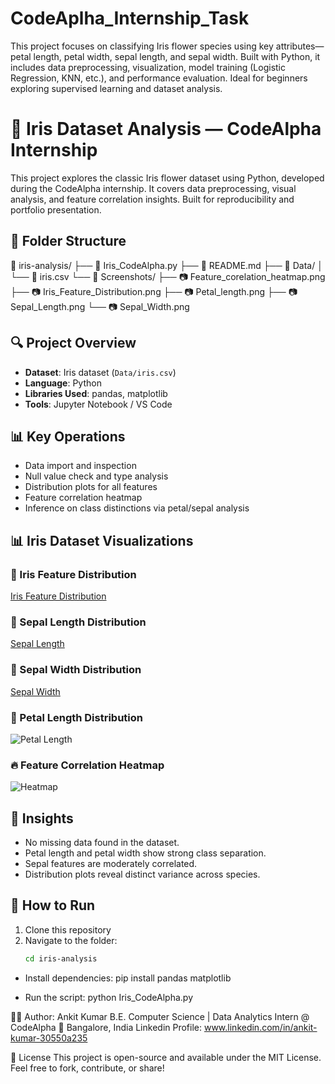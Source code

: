 # CodeAplha_Internship_Task
This project focuses on classifying Iris flower species using key attributes—petal length, petal width, sepal length, and sepal width. Built with Python, it includes data preprocessing, visualization, model training (Logistic Regression, KNN, etc.), and performance evaluation. Ideal for beginners exploring supervised learning and dataset analysis.

# 🌸 Iris Dataset Analysis — CodeAlpha Internship

This project explores the classic Iris flower dataset using Python, developed during the CodeAlpha internship. It covers data preprocessing, visual analysis, and feature correlation insights. Built for reproducibility and portfolio presentation.

## 📁 Folder Structure
📂 iris-analysis/
├── 📄 Iris_CodeAlpha.py
├── 📄 README.md
├── 📁 Data/
│   └── 📄 iris.csv
└── 📁 Screenshots/
    ├── 📷 Feature_corelation_heatmap.png
    ├── 📷 Iris_Feature_Distribution.png
    ├── 📷 Petal_length.png
    ├── 📷 Sepal_Length.png
    └── 📷 Sepal_Width.png


## 🔍 Project Overview

- **Dataset**: Iris dataset (`Data/iris.csv`)
- **Language**: Python
- **Libraries Used**: pandas, matplotlib
- **Tools**: Jupyter Notebook / VS Code

## 📊 Key Operations

- Data import and inspection
- Null value check and type analysis
- Distribution plots for all features
- Feature correlation heatmap
- Inference on class distinctions via petal/sepal analysis

## 📊 Iris Dataset Visualizations

### 🌸 Iris Feature Distribution  
[Iris Feature Distribution](https://github.com/AnkitKumarChoubey23/CodeAplha_Internship_Task/blob/0b9b66696109526068988e5de1af5d8cfacab15b/CodeAlpha_Iris_flower%20Classification_Ankit_Kumar/Screenshots/Iris_Feature_Distribution.png)

### 🌿 Sepal Length Distribution  
[Sepal Length](https://github.com/AnkitKumarChoubey23/CodeAplha_Internship_Task/blob/d18f411071c396a92d2a7808f595812045b4dc83/CodeAlpha_Iris_flower%20Classification_Ankit_Kumar/Screenshots/Sepal_Length.png)

### 🍃 Sepal Width Distribution  
[Sepal Width](https://github.com/AnkitKumarChoubey23/CodeAplha_Internship_Task/blob/d18f411071c396a92d2a7808f595812045b4dc83/CodeAlpha_Iris_flower%20Classification_Ankit_Kumar/Screenshots/Sepal_Width.png)

### 🌺 Petal Length Distribution  
![Petal Length](Screenshots/Petal_length.png)

### 🔥 Feature Correlation Heatmap  
![Heatmap](Screenshots/Feature_corelation_heatmap.png)

## 🧠 Insights

- No missing data found in the dataset.
- Petal length and petal width show strong class separation.
- Sepal features are moderately correlated.
- Distribution plots reveal distinct variance across species.

## 🧰 How to Run

1. Clone this repository
2. Navigate to the folder:
   ```bash
   cd iris-analysis

- Install dependencies:
pip install pandas matplotlib

- Run the script:
python Iris_CodeAlpha.py

🙋‍♂️ Author: Ankit Kumar
B.E. Computer Science | Data Analytics Intern @ CodeAlpha
📍 Bangalore, India
Linkedin Profile: www.linkedin.com/in/ankit-kumar-30550a235 

📜 License
This project is open-source and available under the MIT License. Feel free to fork, contribute, or share!
